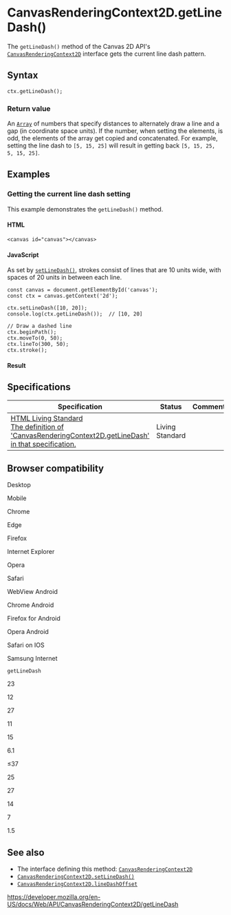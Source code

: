 # CanvasRenderingContext2D.getLineDash()

The `getLineDash()` method of the Canvas 2D API's [`CanvasRenderingContext2D`](../canvasrenderingcontext2d) interface gets the current line dash pattern.

## Syntax

    ctx.getLineDash();

### Return value

An [`Array`](https://developer.mozilla.org/en-US/docs/Web/JavaScript/Reference/Global_Objects/Array) of numbers that specify distances to alternately draw a line and a gap (in coordinate space units). If the number, when setting the elements, is odd, the elements of the array get copied and concatenated. For example, setting the line dash to `[5, 15, 25]` will result in getting back `[5, 15, 25, 5, 15, 25]`.

## Examples

### Getting the current line dash setting

This example demonstrates the `getLineDash()` method.

#### HTML

    <canvas id="canvas"></canvas>

#### JavaScript

As set by [`setLineDash()`](setlinedash), strokes consist of lines that are 10 units wide, with spaces of 20 units in between each line.

    const canvas = document.getElementById('canvas');
    const ctx = canvas.getContext('2d');

    ctx.setLineDash([10, 20]);
    console.log(ctx.getLineDash());  // [10, 20]

    // Draw a dashed line
    ctx.beginPath();
    ctx.moveTo(0, 50);
    ctx.lineTo(300, 50);
    ctx.stroke();

#### Result

## Specifications

<table><thead><tr class="header"><th>Specification</th><th>Status</th><th>Comment</th></tr></thead><tbody><tr class="odd"><td><a href="https://html.spec.whatwg.org/multipage/scripting.html#dom-context-2d-getlinedash">HTML Living Standard<br />
<span class="small">The definition of 'CanvasRenderingContext2D.getLineDash' in that specification.</span></a></td><td><span class="spec-living">Living Standard</span></td><td></td></tr></tbody></table>

## Browser compatibility

Desktop

Mobile

Chrome

Edge

Firefox

Internet Explorer

Opera

Safari

WebView Android

Chrome Android

Firefox for Android

Opera Android

Safari on IOS

Samsung Internet

`getLineDash`

23

12

27

11

15

6.1

≤37

25

27

14

7

1.5

## See also

- The interface defining this method: [`CanvasRenderingContext2D`](../canvasrenderingcontext2d)
- [`CanvasRenderingContext2D.setLineDash()`](setlinedash)
- [`CanvasRenderingContext2D.lineDashOffset`](linedashoffset)

<a href="https://developer.mozilla.org/en-US/docs/Web/API/CanvasRenderingContext2D/getLineDash" class="_attribution-link">https://developer.mozilla.org/en-US/docs/Web/API/CanvasRenderingContext2D/getLineDash</a>
